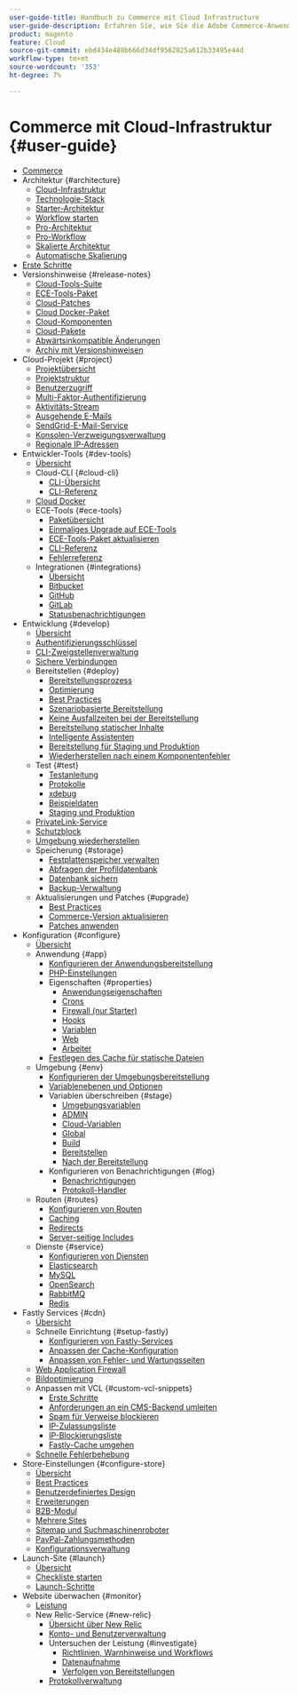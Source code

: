 ```yaml
---
user-guide-title: Handbuch zu Commerce mit Cloud Infrastructure
user-guide-description: Erfahren Sie, wie Sie die Adobe Commerce-Anwendung in der Cloud-Infrastruktur verwalten.
product: magento
feature: Cloud
source-git-commit: ebd434e488b666d34df9562825a612b33495e44d
workflow-type: tm+mt
source-wordcount: '353'
ht-degree: 7%

---
```



# Commerce mit Cloud-Infrastruktur {#user-guide}

+ [Commerce](overview.md)
+ Architektur {#architecture}
   + [Cloud-Infrastruktur](architecture/cloud-architecture.md)
   + [Technologie-Stack](architecture/tech-stack.md)
   + [Starter-Architektur](architecture/starter-architecture.md)
   + [Workflow starten](architecture/starter-develop-deploy-workflow.md)
   + [Pro-Architektur](architecture/pro-architecture.md)
   + [Pro-Workflow](architecture/pro-develop-deploy-workflow.md)
   + [Skalierte Architektur](architecture/scaled-architecture.md)
   + [Automatische Skalierung](architecture/autoscaling.md)
+ [Erste Schritte](https://experienceleague.adobe.com/docs/commerce-cloud-service/start/overview.html)
+ Versionshinweise {#release-notes}
   + [Cloud-Tools-Suite](release-notes/cloud-tools-suite.md)
   + [ECE-Tools-Paket](release-notes/ece-tools-package.md)
   + [Cloud-Patches](release-notes/cloud-patches.md)
   + [Cloud Docker-Paket](release-notes/cloud-docker.md)
   + [Cloud-Komponenten](release-notes/cloud-components.md)
   + [Cloud-Pakete](release-notes/cloud-packages.md)
   + [Abwärtsinkompatible Änderungen](release-notes/backward-incompatible-changes.md)
   + [Archiv mit Versionshinweisen](release-notes/cloud-release-archive.md)
+ Cloud-Projekt {#project}
   + [Projektübersicht](project/overview.md)
   + [Projektstruktur](project/file-structure.md)
   + [Benutzerzugriff](project/user-access.md)
   + [Multi-Faktor-Authentifizierung](project/multi-factor-authentication.md)
   + [Aktivitäts-Stream](project/activity-stream.md)
   + [Ausgehende E-Mails](project/outgoing-emails.md)
   + [SendGrid-E-Mail-Service](project/sendgrid.md)
   + [Konsolen-Verzweigungsverwaltung](project/console-branches.md)
   + [Regionale IP-Adressen](project/regional-ip-addresses.md)
+ Entwickler-Tools {#dev-tools}
   + [Übersicht](dev-tools/overview.md)
   + Cloud-CLI {#cloud-cli}
      + [CLI-Übersicht](dev-tools/cloud-cli-overview.md)
      + [CLI-Referenz](dev-tools/cloud-cli-reference.md)
   + [Cloud Docker](dev-tools/cloud-docker.md)
   + ECE-Tools {#ece-tools}
      + [Paketübersicht](dev-tools/package-overview.md)
      + [Einmaliges Upgrade auf ECE-Tools](dev-tools/install-package.md)
      + [ECE-Tools-Paket aktualisieren](dev-tools/update-package.md)
      + [CLI-Referenz](dev-tools/ece-tools-cli-reference.md)
      + [Fehlerreferenz](dev-tools/error-reference.md)
   + Integrationen {#integrations}
      + [Übersicht](integrations/overview.md)
      + [Bitbucket](integrations/bitbucket.md)
      + [GitHub](integrations/github.md)
      + [GitLab](integrations/gitlab.md)
      + [Statusbenachrichtigungen](integrations/health-notifications.md)
+ Entwicklung {#develop}
   + [Übersicht](development/overview.md)
   + [Authentifizierungsschlüssel](development/authentication-keys.md)
   + [CLI-Zweigstellenverwaltung](development/cli-branches.md)
   + [Sichere Verbindungen](development/secure-connections.md)
   + Bereitstellen {#deploy}
      + [Bereitstellungsprozess](deploy/process.md)
      + [Optimierung](deploy/optimization.md)
      + [Best Practices](deploy/best-practices.md)
      + [Szenariobasierte Bereitstellung](deploy/scenario-based.md)
      + [Keine Ausfallzeiten bei der Bereitstellung](deploy/reduce-downtime.md)
      + [Bereitstellung statischer Inhalte](deploy/static-content.md)
      + [Intelligente Assistenten](deploy/smart-wizards.md)
      + [Bereitstellung für Staging und Produktion](deploy/staging-production.md)
      + [Wiederherstellen nach einem Komponentenfehler](deploy/recover-failed-deployment.md)
   + Test {#test}
      + [Testanleitung](test/guidance.md)
      + [Protokolle](test/log-locations.md)
      + [xdebug](test/debug.md)
      + [Beispieldaten](test/sample-data.md)
      + [Staging und Produktion](test/staging-and-production.md)
   + [PrivateLink-Service](development/privatelink-service.md)
   + [Schutzblock](development/protective-block.md)
   + [Umgebung wiederherstellen](development/restore-environment.md)
   + Speicherung {#storage}
      + [Festplattenspeicher verwalten](storage/manage-disk-space.md)
      + [Abfragen der Profildatenbank](storage/profile-database-queries.md)
      + [Datenbank sichern](storage/database-dump.md)
      + [Backup-Verwaltung](storage/snapshots.md)
   + Aktualisierungen und Patches {#upgrade}
      + [Best Practices](development/best-practices.md)
      + [Commerce-Version aktualisieren](development/commerce-version.md)
      + [Patches anwenden](development/apply-patches.md)
+ Konfiguration {#configure}
   + [Übersicht](environment/overview.md)
   + Anwendung {#app}
      + [Konfigurieren der Anwendungsbereitstellung](application/configure-app-yaml.md)
      + [PHP-Einstellungen](application/php-settings.md)
      + Eigenschaften {#properties}
         + [Anwendungseigenschaften](application/properties.md)
         + [Crons](application/crons-property.md)
         + [Firewall (nur Starter)](application/firewall-property.md)
         + [Hooks](application/hooks-property.md)
         + [Variablen](application/variables-property.md)
         + [Web](application/web-property.md)
         + [Arbeiter](application/workers-property.md)
      + [Festlegen des Cache für statische Dateien](application/set-cache.md)
   + Umgebung {#env}
      + [Konfigurieren der Umgebungsbereitstellung](environment/configure-env-yaml.md)
      + [Variablenebenen und Optionen](environment/variable-levels.md)
      + Variablen überschreiben {#stage}
         + [Umgebungsvariablen](environment/variables-intro.md)
         + [ADMIN](environment/variables-admin.md)
         + [Cloud-Variablen](environment/variables-cloud.md)
         + [Global](environment/variables-global.md)
         + [Build](environment/variables-build.md)
         + [Bereitstellen](environment/variables-deploy.md)
         + [Nach der Bereitstellung](environment/variables-post-deploy.md)
      + Konfigurieren von Benachrichtigungen {#log}
         + [Benachrichtigungen](environment/set-up-notifications.md)
         + [Protokoll-Handler](environment/log-handlers.md)
   + Routen {#routes}
      + [Konfigurieren von Routen](routes/routes-yaml.md)
      + [Caching](routes/caching.md)
      + [Redirects](routes/redirects.md)
      + [Server-seitige Includes](routes/server-side-includes.md)
   + Dienste {#service}
      + [Konfigurieren von Diensten](services/services-yaml.md)
      + [Elasticsearch](services/elasticsearch.md)
      + [MySQL](services/mysql.md)
      + [OpenSearch](services/opensearch.md)
      + [RabbitMQ](services/rabbitmq.md)
      + [Redis](services/redis.md)
+ Fastly Services {#cdn}
   + [Übersicht](cdn/fastly.md)
   + Schnelle Einrichtung {#setup-fastly}
      + [Konfigurieren von Fastly-Services](cdn/fastly-configuration.md)
      + [Anpassen der Cache-Konfiguration](cdn/fastly-custom-cache-configuration.md)
      + [Anpassen von Fehler- und Wartungsseiten](cdn/fastly-custom-response.md)
   + [Web Application Firewall](cdn/fastly-waf-service.md)
   + [Bildoptimierung](cdn/fastly-image-optimization.md)
   + Anpassen mit VCL {#custom-vcl-snippets}
      + [Erste Schritte](cdn/fastly-vcl-custom-snippets.md)
      + [Anforderungen an ein CMS-Backend umleiten](cdn/fastly-vcl-wordpress.md)
      + [Spam für Verweise blockieren](cdn/fastly-vcl-badreferer.md)
      + [IP-Zulassungsliste](cdn/fastly-vcl-allowlist.md)
      + [IP-Blockierungsliste](cdn/fastly-vcl-blocking.md)
      + [Fastly-Cache umgehen](cdn/fastly-vcl-bypass-to-origin.md)
   + [Schnelle Fehlerbehebung](cdn/fastly-troubleshooting.md)
+ Store-Einstellungen {#configure-store}
   + [Übersicht](store/overview.md)
   + [Best Practices](store/best-practices.md)
   + [Benutzerdefiniertes Design](store/custom-theme.md)
   + [Erweiterungen](store/extensions.md)
   + [B2B-Modul](store/b2b-module.md)
   + [Mehrere Sites](store/multiple-sites.md)
   + [Sitemap und Suchmaschinenroboter](store/robots-sitemap.md)
   + [PayPal-Zahlungsmethoden](store/paypal.md)
   + [Konfigurationsverwaltung](store/store-settings.md)
+ Launch-Site {#launch}
   + [Übersicht](launch/overview.md)
   + [Checkliste starten](launch/checklist.md)
   + [Launch-Schritte](launch/steps.md)
+ Website überwachen {#monitor}
   + [Leistung](monitor/performance.md)
   + New Relic-Service {#new-relic}
      + [Übersicht über New Relic](monitor/new-relic-service.md)
      + [Konto- und Benutzerverwaltung](monitor/account-management.md)
      + Untersuchen der Leistung {#investigate}
         + [Richtlinien, Warnhinweise und Workflows](monitor/investigate-performance.md)
         + [Datenaufnahme](monitor/ingest-data.md)
         + [Verfolgen von Bereitstellungen](monitor/track-deployments.md)
      + [Protokollverwaltung](monitor/log-management.md)
